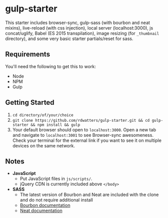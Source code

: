 # gulp-starter

This starter includes browser-sync, gulp-sass (with bourbon and neat mixins), live-reload (with css injection), local server (localhost:3000), js concat/uglify, Babel (ES 2015 transpilation), image resizing (for `_thumbnail` directory), and some very basic starter partials/reset for sass.

## Requirements

You'll need the following to get this to work:

* Node
* NPM
* Gulp

## Getting Started

1. `cd directory/of/your/choice`
2. `git clone https://github.com/rdwatters/gulp-starter.git && cd gulp-starter && npm install && gulp`
3. Your default browser should open to `localhost:3000`. Open a new tab and navigate to `localhost:3001` to see Browser-sync awesomeness. Check your terminal for the external link if you want to see it on multiple devices on the same network.

## Notes

* **JavaScript**
    - Put JavaScript files in `js/scripts/`.
    - jQuery CDN is currently included above `</body>`
* **SASS**
    - The latest version of Bourbon and Neat are included with the clone and do not require additional install
    - [Bourbon documentation](http://bourbon.io/docs/)
    - [Neat documentation](http://thoughtbot.github.io/neat-docs/latest/#fill-parent)




